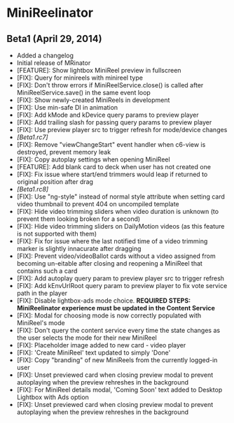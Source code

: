 # MiniReelinator

## Beta1 (April 29, 2014)
* Added a changelog
* Initial release of MRinator
* [FEATURE]: Show lightbox MiniReel preview in fullscreen
* [FIX]: Query for minireels with minireel type
* [FIX]: Don't throw errors if MiniReelService.close() is called after MiniReelService.save() in the same event loop
* [FIX]: Show newly-created MiniReels in development
* [FIX]: Use min-safe DI in animation
* [FIX]: Add kMode and kDevice query params to preview player
* [FIX]: Add trailing slash for passing query params to preview player
* [FIX]: Use preview player src to trigger refresh for mode/device changes
* *[Beta1.rc7]*
* [FIX]: Remove "viewChangeStart" event handler when c6-view is destroyed, prevent memory leak
* [FIX]: Copy autoplay settings when opening MiniReel
* [FEATURE]: Add blank card to deck when user has not created one
* [FIX]: Fix issue where start/end trimmers would leap if returned to
  original position after drag
* *[Beta1.rc8]*
* [FIX]: Use "ng-style" instead of normal style attribute when setting card video thumbnail to prevent 404 on uncompiled template
* [FIX]: Hide video trimming sliders when video duration is unknown (to prevent them looking broken for a second)
* [FIX]: Hide video trimming sliders on DailyMotion videos (as this feature is not supported with them)
* [FIX]: Fix for issue where the last notified time of a video trimming marker is slightly innacurate after dragging
* [FIX]: Prevent video/videoBallot cards without a video assigned from becoming un-eitable after closing and reopening a MiniReel that contains such a card
* [FIX]: Add autoplay query param to preview player src to trigger refresh
* [FIX]: Add kEnvUrlRoot query param to preview player to fix vote service path in the player
* [FIX]: Disable lightbox-ads mode choice. **REQUIRED STEPS: MiniReelinator experience must be updated in the Content Service**
* [FIX]: Modal for choosing mode is now correctly populated with MiniReel's mode
* [FIX]: Don't query the content service every time the state changes as the user selects the mode for their new MiniReel
* [FIX]: Placeholder image added to new card - video player
* [FIX]: 'Create MiniReel' text updated to simply 'Done'
* [FIX]: Copy "branding" of new MiniReels from the currently logged-in user
* [FIX]: Unset previewed card when closing preview modal to prevent autoplaying when the preview rehreshes in the background
* [FIX]: For MiniReel details modal, 'Coming Soon' text added to Desktop Lightbox with Ads option
* [FIX]: Unset previewed card when closing preview modal to prevent autoplaying when the preview rehreshes in the background
